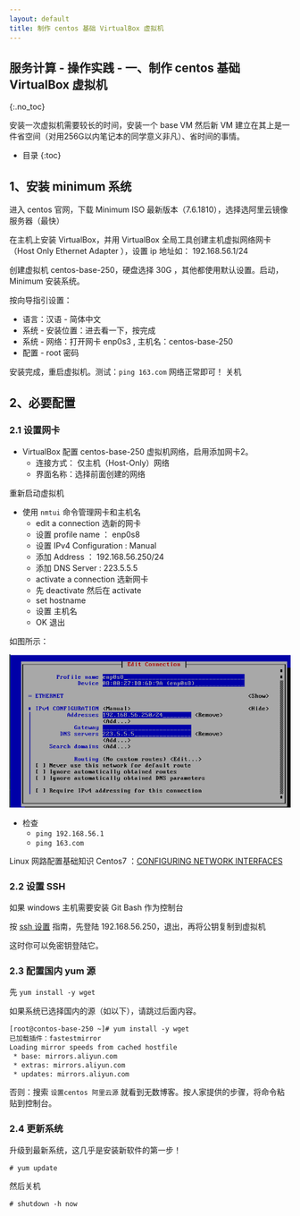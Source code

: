 ```yaml
---
layout: default
title: 制作 centos 基础 VirtualBox 虚拟机
---
```


## 服务计算 - 操作实践 - 一、制作 centos 基础 VirtualBox 虚拟机
{:.no_toc}

安装一次虚拟机需要较长的时间，安装一个 base VM 然后新 VM 建立在其上是一件省空间（对用256G以内笔记本的同学意义非凡）、省时间的事情。

* 目录
{:toc}

## 1、安装 minimum 系统

进入 centos 官网，下载 Minimum ISO 最新版本（7.6.1810），选择选阿里云镜像服务器（最快）

在主机上安装 VirtualBox，并用 VirtualBox 全局工具创建主机虚拟网络网卡（Host Only Ethernet Adapter ），设置 ip 地址如： 192.168.56.1/24

创建虚拟机 centos-base-250，硬盘选择 30G ，其他都使用默认设置。启动，Minimum 安装系统。

按向导指引设置：

* 语言：汉语 - 简体中文
* 系统 - 安装位置：进去看一下，按完成
* 系统 - 网络：打开网卡 enp0s3 , 主机名：centos-base-250 
* 配置 - root 密码

安装完成，重启虚拟机。测试：`ping 163.com` 网络正常即可！ 关机

## 2、必要配置

### 2.1 设置网卡

* VirtualBox 配置 centos-base-250 虚拟机网络，启用添加网卡2。 
    - 连接方式： 仅主机（Host-Only）网络
    - 界面名称：选择前面创建的网络

重新启动虚拟机

* 使用 `nmtui` 命令管理网卡和主机名
    - edit a connection 选新的网卡
    - 设置 profile name ： enp0s8
    - 设置 IPv4 Configuration : Manual
    - 添加 Address ： 192.168.56.250/24
    - 添加 DNS Server : 223.5.5.5
    - activate a connection 选新网卡
    - 先 deactivate 然后在 activate
    - set hostname 
    - 设置 主机名
    - OK 退出

如图所示：

![](images/centos-mntui-config.png)


* 检查
    - `ping 192.168.56.1`
    - `ping 163.com`

Linux 网路配置基础知识 Centos7 ：[CONFIGURING NETWORK INTERFACES](http://landoflinux.com/linux_rhel_centos_network_configuration.html)

### 2.2 设置 SSH

如果 windows 主机需要安装 Git Bash 作为控制台

按 [ssh 设置](2-ssh) 指南，先登陆 192.168.56.250，退出，再将公钥复制到虚拟机

这时你可以免密钥登陆它。

### 2.3 配置国内 yum 源

先 `yum install -y wget` 

如果系统已选择国内的源（如以下），请跳过后面内容。

```
[root@contos-base-250 ~]# yum install -y wget
已加载插件：fastestmirror
Loading mirror speeds from cached hostfile
 * base: mirrors.aliyun.com
 * extras: mirrors.aliyun.com
 * updates: mirrors.aliyun.com

```

否则：搜索 `设置centos 阿里云源` 就看到无数博客。按人家提供的步骤，将命令粘贴到控制台。

### 2.4 更新系统

升级到最新系统，这几乎是安装新软件的第一步！

```
# yum update
```

然后关机

```
# shutdown -h now
```











